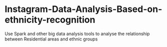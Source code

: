 # Instagram-Data-Analysis-Based-on-ethnicity-recognition
Use Spark and other big data analysis tools to analyse the relationship between Residential areas and ethnic groups
